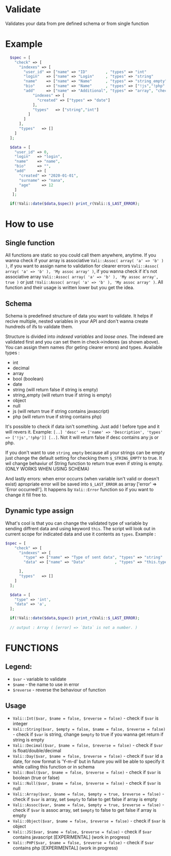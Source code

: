 # Validate
Validates your data from pre defined schema or from single function

# Example

```php
  $spec = [
    "check" => [
      "indexes" => [
        "user_id" => ["name" => "ID"        , "types" => "int"          ],
        "login"   => ["name" => "Login"     , "types" => "string"       ],
        "name"    => ["name" => "Name"      , "types" => "string_empty" ],       // checks if string and returns true even if empty
        "bio"     => ["name" => "Name"      , "types" => ["!js","!php" ]],       // will check if contains php or js script
        "add"     => ["name" => "Additional", "types" => "array", "check" => [   // it's possible to nest schemats
            "indexes" => [
              "created" => ["types" => "date"]                                   // name is optional
            ],
            "types"   => ["string","int"]                                        // check if whole array contains only strings or ints except "created" variable
          ]
        ]
      ],
      "types"   => []
    ]
  ];

  $data = [
    "user_id" => 0,
    "login"   => "login",
    "name"    => "name",
    "bio"     => "",
    "add"     => [
      "created" => "2020-01-01",
      "surname" => "nana",
      "age"     => 12
    ]
   ];

  if(!Vali::date($data,$spec)) print_r(Vali::$_LAST_ERROR);
```

# How to use 

## Single function

All functions are static so you could call them anywhere, anytime. If you wanna check if your array is associative `Vali::Assoc( array( 'a' => 'b' ) )`, if you want to assign name to validation for clearer errors `Vali::Assoc( array( 'a' => 'b' ), 'My assoc array' )`, if you wanna check if it's not associative array `Vali::Assoc( array( 'a' => 'b' ), 'My assoc array', true )` or just `!Vali::Assoc( array( 'a' => 'b' ), 'My assoc array' )`. All function and their usage is written lower but you get the idea. 

## Schema

Schema is predefined structure of data you want to validate. It helps if recive multiple, nested variables in your API and don't wanna create hundreds of ifs to validate them. 

Structure is divided into _indexed variables_ and _loose ones_. The indexed are validated first and you can set them in check->indexes (as shown above). You can assign them names (for geting clearer errors) and types. Available types :
 - int
 - decimal
 - array
 - bool (boolean)
 - date
 - string (will return false if string is empty)
 - string_empty (will return true if string is empty)
 - object
 - null
 - js (will return true if string contains javascript)
 - php (will return true if string contains php)

It's possible to check if data isn't something. Just add ! before type and it will revers it. Example: `[..] 'desc' => ['name' => 'Description', 'types' => ['!js','!php']] [..]`. Not it will return false if desc contains any js or php.

If you don't want to use `string_empty` because all your strings can be empty just change the default setting for checking them `$_STRING_EMPTY` to true. It wil change behaviur of String function to return true even if string is empty. (ONLY WORKS WHEN USING SCHEMA)

And lastly errors: when error occurrs (when variable isn't valid or doesn't exist) apropriate error will be saved into `$_LAST_ERROR` as array ['error' => 'Error occurred!']. It happens by `Vali::Error` function so if you want to change it fill free to.

## Dynamic type assign

What's cool is that you can change the validated type of variable by sending diffrent data and using keyword `this`. The script will look out in current scope for indicated data and use it contents as `types`. Example :

```php
$spec = [
    "check" => [
      "indexes" => [
        "type" => ["name" => "Type of sent data", "types" => "string"   ],
        "data" => ["name" => "Data"             , "types" => "this.type"],

      ],
      "types"   => []
    ]
  ];

  $data = [
    "type" => 'int',
    "data" => 'a',
  ];

  if(!Vali::date($data,$spec)) print_r(Vali::$_LAST_ERROR);
  
  // output : Array ( [error] => `Data` is not a number. ) 
```

# FUNCTIONS

## Legend:
 - `$var` - variable to validate
 - `$name` - the name to use in error
 - `$reverse` - reverse the behaviour of function 

## Usage

 - `Vali::Int($var, $name = false, $reverse = false)` - check if `$var` is integer
 - `Vali::String($var, $empty = false, $name = false, $reverse = false)` - check if `$var` is string, change `$empty` to true if you wanna get return if string is empty
 - `Vali::Decimal($var, $name = false, $reverse = false)` - check if `$var` is float/double/decimal
 - `Vali::Day($var, $name = false, $reverse = false)` - check if `$var` id a date, for now format is 'Y-m-d' but in future you will be able to specify it while calling this function or in schema
 - `Vali::Bool($var, $name = false, $reverse = false)` - check if `$var` is boolean (true or false)
 - `Vali::Null($var, $name = false, $reverse = false)` - check if `$var` is null
 - `Vali::Array($var, $name = false, $empty = true, $reverse = false)` - check if `$var` is array, set `$empty` to false to get false if array is empty
 - `Vali::Assoc($var, $name = false, $empty = true, $reverse = false)` - check if `$var` is assoc array, set `$empty` to false to get false if array is empty
 - `Vali::Object($var, $name = false, $reverse = false)` - check if `$var` is object
 - `Vali::JS($var, $name = false, $reverse = false)` - check if `$var` contains javascript [EXPERIMENTAL] (work in progress)
 - `Vali::PHP($var, $name = false, $reverse = false)` - check if `$var` contains php [EXPERIMENTAL] (work in progress)
